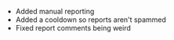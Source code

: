 - Added manual reporting
- Added a cooldown so reports aren't spammed
- Fixed report comments being weird